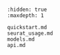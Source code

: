 ```{include} ../../../README.md

```

```{toctree}
:hidden: true
:maxdepth: 1

quickstart.md
seurat_usage.md
models.md
api.md

```